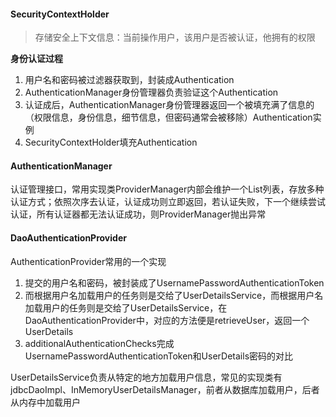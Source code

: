 #### SecurityContextHolder

> 存储安全上下文信息：当前操作用户，该用户是否被认证，他拥有的权限



**身份认证过程**

1. 用户名和密码被过滤器获取到，封装成Authentication
2. AuthenticationManager身份管理器负责验证这个Authentication
3. 认证成后，AuthenticationManager身份管理器返回一个被填充满了信息的（权限信息，身份信息，细节信息，但密码通常会被移除）Authentication实例
4. SecurityContextHolder填充Authentication



#### AuthenticationManager

认证管理接口，常用实现类ProviderManager内部会维护一个List<AuthenticationProvider>列表，存放多种认证方式；依照次序去认证，认证成功则立即返回，若认证失败，下一个继续尝试认证，所有认证器都无法认证成功，则ProviderManager抛出异常



#### DaoAuthenticationProvider

AuthenticationProvider常用的一个实现



1. 提交的用户名和密码，被封装成了UsernamePasswordAuthenticationToken
2. 而根据用户名加载用户的任务则是交给了UserDetailsService，而根据用户名加载用户的任务则是交给了UserDetailsService，在DaoAuthenticationProvider中，对应的方法便是retrieveUser，返回一个UserDetails
3. additionalAuthenticationChecks完成UsernamePasswordAuthenticationToken和UserDetails密码的对比



UserDetailsService负责从特定的地方加载用户信息，常见的实现类有jdbcDaoImpl、InMemoryUserDetailsManager，前者从数据库加载用户，后者从内存中加载用户